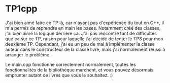 # TP1cpp

J'ai bien aimé faire ce TP là, car n'ayant pas d'expérience du tout en C++, il m'a permis de reprendre en main les bases. 
Notamment créé des classes, j'ai bien aimé la logique derrière ça. 
J'ai pas rencontré tant de difficultés que ça sur ce TP, raison pour laquelle j'ai décidé de tenter le TP3 pour mon deuxième TP.
Cependant, j'ai eu un peu de mal à implémenter la classe auteur dans le constructeur de la classe livre, mais j'ai normalement réussi à arranger le problème.

Le main.cpp fonctionne correctement normalement, toutes les fonctionnalités de la bibliothèque marchent, et vous pouvez désormais emprunter autant de livres que vous le souhaitez. :)
